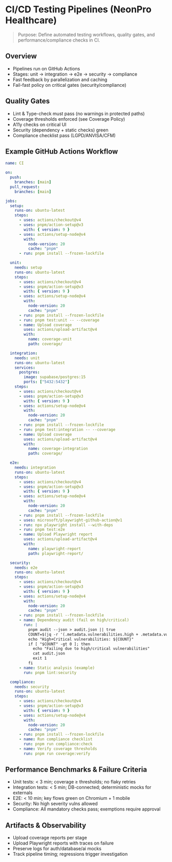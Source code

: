 # CI/CD Testing Pipelines (NeonPro Healthcare)

> Purpose: Define automated testing workflows, quality gates, and performance/compliance checks in CI.

## Overview

- Pipelines run on GitHub Actions
- Stages: unit → integration → e2e → security → compliance
- Fast feedback by parallelization and caching
- Fail-fast policy on critical gates (security/compliance)

## Quality Gates

- Lint & Type-check must pass (no warnings in protected paths)
- Coverage thresholds enforced (see Coverage Policy)
- A11y checks on critical UI
- Security (dependency + static checks) green
- Compliance checklist pass (LGPD/ANVISA/CFM)

## Example GitHub Actions Workflow

```yaml
name: CI

on:
  push:
    branches: [main]
  pull_request:
    branches: [main]

jobs:
  setup:
    runs-on: ubuntu-latest
    steps:
      - uses: actions/checkout@v4
      - uses: pnpm/action-setup@v3
        with: { version: 9 }
      - uses: actions/setup-node@v4
        with:
          node-version: 20
          cache: "pnpm"
      - run: pnpm install --frozen-lockfile

  unit:
    needs: setup
    runs-on: ubuntu-latest
    steps:
      - uses: actions/checkout@v4
      - uses: pnpm/action-setup@v3
        with: { version: 9 }
      - uses: actions/setup-node@v4
        with:
          node-version: 20
          cache: "pnpm"
      - run: pnpm install --frozen-lockfile
      - run: pnpm test:unit -- --coverage
      - name: Upload coverage
        uses: actions/upload-artifact@v4
        with:
          name: coverage-unit
          path: coverage/

  integration:
    needs: unit
    runs-on: ubuntu-latest
    services:
      postgres:
        image: supabase/postgres:15
        ports: ["5432:5432"]
    steps:
      - uses: actions/checkout@v4
      - uses: pnpm/action-setup@v3
        with: { version: 9 }
      - uses: actions/setup-node@v4
        with:
          node-version: 20
          cache: "pnpm"
      - run: pnpm install --frozen-lockfile
      - run: pnpm test:integration -- --coverage
      - name: Upload coverage
        uses: actions/upload-artifact@v4
        with:
          name: coverage-integration
          path: coverage/

  e2e:
    needs: integration
    runs-on: ubuntu-latest
    steps:
      - uses: actions/checkout@v4
      - uses: pnpm/action-setup@v3
        with: { version: 9 }
      - uses: actions/setup-node@v4
        with:
          node-version: 20
          cache: "pnpm"
      - run: pnpm install --frozen-lockfile
      - uses: microsoft/playwright-github-action@v1
      - run: npx playwright install --with-deps
      - run: pnpm test:e2e
      - name: Upload Playwright report
        uses: actions/upload-artifact@v4
        with:
          name: playwright-report
          path: playwright-report/

  security:
    needs: e2e
    runs-on: ubuntu-latest
    steps:
      - uses: actions/checkout@v4
      - uses: pnpm/action-setup@v3
        with: { version: 9 }
      - uses: actions/setup-node@v4
        with:
          node-version: 20
          cache: "pnpm"
      - run: pnpm install --frozen-lockfile
      - name: Dependency audit (fail on high/critical)
        run: |
          pnpm audit --json > audit.json || true
          COUNT=$(jq -r '(.metadata.vulnerabilities.high + .metadata.vulnerabilities.critical) // 0' audit.json)
          echo "High+Critical vulnerabilities: ${COUNT}"
          if [ "$COUNT" -gt 0 ]; then
            echo "Failing due to high/critical vulnerabilities"
            cat audit.json
            exit 1
          fi
      - name: Static analysis (example)
        run: pnpm lint:security

  compliance:
    needs: security
    runs-on: ubuntu-latest
    steps:
      - uses: actions/checkout@v4
      - uses: pnpm/action-setup@v3
        with: { version: 9 }
      - uses: actions/setup-node@v4
        with:
          node-version: 20
          cache: "pnpm"
      - run: pnpm install --frozen-lockfile
      - name: Run compliance checklist
        run: pnpm run compliance:check
      - name: Verify coverage thresholds
        run: pnpm run coverage:verify
```

## Performance Benchmarks & Failure Criteria

- Unit tests: < 3 min; coverage ≥ thresholds; no flaky retries
- Integration tests: < 5 min; DB-connected; deterministic mocks for externals
- E2E: < 10 min; key flows green on Chromium + 1 mobile
- Security: No high severity vulns allowed
- Compliance: All mandatory checks pass; exemptions require approval

## Artifacts & Observability

- Upload coverage reports per stage
- Upload Playwright reports with traces on failure
- Preserve logs for auth/database/ai mocks
- Track pipeline timing; regressions trigger investigation
